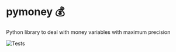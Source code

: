 # pymoney :moneybag:

Python library to deal with money variables with maximum precision

![Tests](https://github.com/diogoje/ci-cd-experimentation/actions/workflows/tests.yml/badge.svg)
